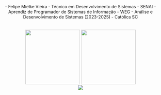 <html>
  <div id="header" align="center">
    <span align='center'>- Felipe Mielke Vieira</span>
    <span align='center'>- Técnico em Desenvolvimento de Sistemas - SENAI</span>
    <span align='center'>- Aprendiz de Programador de Sistemas de Informação - WEG</span>
    <span align='center'>- Análise e Desenvolvimento de Sistemas (2023-2025) - Católica SC</span>
  </div>
  <br/>
  <br/>
  <div align="center">
    <img height="180em" src="https://github-readme-stats.vercel.app/api?username=FelipeMielkeVieira&show_icons=true&theme=dracula&include_all_commits=true&count_private=true"/>
    <img height="180em" src="https://github-readme-stats.vercel.app/api/top-langs/?username=FelipeMielkeVieira&layout=compact&langs_count=7&theme=dracula"/>
    <div align="center">
      <img src="https://skillicons.dev/icons?i=angular,react,js,ts,html,css,java,c#,vbnet,mysql,nodejs,spring,docker" />
  </div>
</div>
</html>
